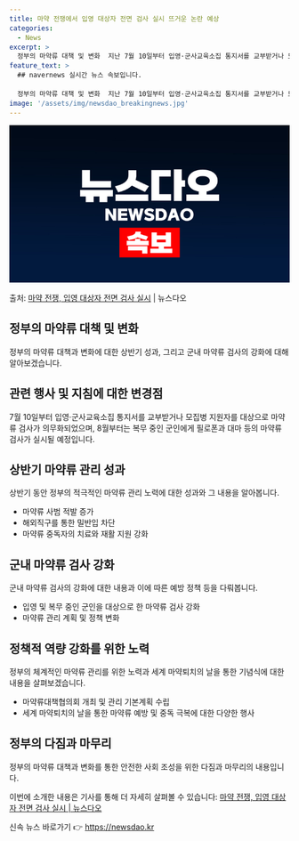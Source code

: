 ```yaml
---
title: 마약 전쟁에서 입영 대상자 전면 검사 실시 뜨거운 논란 예상
categories:
  - News
excerpt: >
  정부의 마약류 대책 및 변화  지난 7월 10일부터 입영·군사교육소집 통지서를 교부받거나 모집병 지원자를 대…
feature_text: >
  ## navernews 실시간 뉴스 속보입니다.

  정부의 마약류 대책 및 변화  지난 7월 10일부터 입영·군사교육소집 통지서를 교부받거나 모집병 지원자를 대…
image: '/assets/img/newsdao_breakingnews.jpg'
---
```


![뉴스다오 속보](/assets/img/newsdao_breakingnews.jpg)

<p>출처: <a href="https://newsdao.kr/4456" rel="dofollow">마약 전쟁, 입영 대상자 전면 검사 실시</a> | 뉴스다오</p>

<h2 data-ke-size="size26">정부의 마약류 대책 및 변화</h2>
<p data-ke-size="size16">정부의 마약류 대책과 변화에 대한 상반기 성과, 그리고 군내 마약류 검사의 강화에 대해 알아보겠습니다.</p>

<h2 data-ke-size="size24">관련 행사 및 지침에 대한 변경점</h2>
<p data-ke-size="size16">7월 10일부터 입영·군사교육소집 통지서를 교부받거나 모집병 지원자를 대상으로 마약류 검사가 의무화되었으며, 8월부터는 복무 중인 군인에게 필로폰과 대마 등의 마약류 검사가 실시될 예정입니다.</p>

<h2 data-ke-size="size24">상반기 마약류 관리 성과</h2>
<p data-ke-size="size16">상반기 동안 정부의 적극적인 마약류 관리 노력에 대한 성과와 그 내용을 알아봅니다.</p>
<ul>
    <li>마약류 사범 적발 증가</li>
    <li>해외직구를 통한 밀반입 차단</li>
    <li>마약류 중독자의 치료와 재활 지원 강화</li>
</ul>

<h2 data-ke-size="size24">군내 마약류 검사 강화</h2>
<p data-ke-size="size16">군내 마약류 검사의 강화에 대한 내용과 이에 따른 예방 정책 등을 다뤄봅니다.</p>
<ul>
    <li>입영 및 복무 중인 군인을 대상으로 한 마약류 검사 강화</li>
    <li>마약류 관리 계획 및 정책 변화</li>
</ul>

<h2 data-ke-size="size24">정책적 역량 강화를 위한 노력</h2>
<p data-ke-size="size16">정부의 체계적인 마약류 관리를 위한 노력과 세계 마약퇴치의 날을 통한 기념식에 대한 내용을 살펴보겠습니다.</p>
<ul>
    <li>마약류대책협의회 개최 및 관리 기본계획 수립</li>
    <li>세계 마약퇴치의 날을 통한 마약류 예방 및 중독 극복에 대한 다양한 행사</li>
</ul>

<h2 data-ke-size="size24">정부의 다짐과 마무리</h2>
<p data-ke-size="size16">정부의 마약류 대책과 변화를 통한 안전한 사회 조성을 위한 다짐과 마무리의 내용입니다.</p>

이번에 소개한 내용은 기사를 통해 더 자세히 살펴볼 수 있습니다: [마약 전쟁, 입영 대상자 전면 검사 실시 | 뉴스다오](https://newsdao.kr/4456) 

신속 뉴스 바로가기 👉 <a href="https://newsdao.kr" rel="dofollow">https://newsdao.kr</a>


